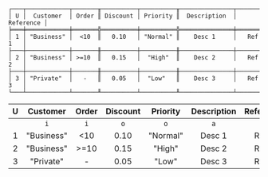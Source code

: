 ```text
┌───┬────────────┬───────╥──────────┬──────────╥───────────────┬───────────┐
│ U │  Customer  │ Order ║ Discount │ Priority ║  Description  │ Reference │
╞═══╪════════════╪═══════╬══════════╪══════════╬═══════════════╪═══════════╡
│ 1 │ "Business" │  <10  ║   0.10   │ "Normal" ║    Desc 1     │   Ref 1   │
├───┼────────────┼───────╫──────────┼──────────╫───────────────┼───────────┤
│ 2 │ "Business" │ >=10  ║   0.15   │  "High"  ║    Desc 2     │   Ref 2   │
├───┼────────────┼───────╫──────────┼──────────╫───────────────┼───────────┤
│ 3 │ "Private"  │   -   ║   0.05   │  "Low"   ║    Desc 3     │   Ref 3   │
└───┴────────────┴───────╨──────────┴──────────╨───────────────┴───────────┘
```

| U |  Customer  | Order | Discount | Priority | Description | Reference |
|:-:|:----------:|:-----:|:--------:|:--------:|:-----------:|:---------:|
|   |    `i`     |  `i`  |   `o`    |   `o`    |     `a`     |    `a`    |
| 1 | "Business" |  <10  |   0.10   | "Normal" |   Desc 1    |   Ref 1   |
| 2 | "Business" | >=10  |   0.15   |  "High"  |   Desc 2    |   Ref 2   |
| 3 | "Private"  |   -   |   0.05   |  "Low"   |   Desc 3    |   Ref 3   |
